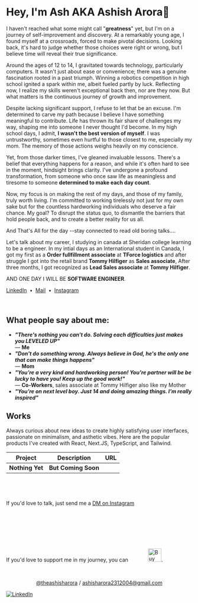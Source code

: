 # Hey, I'm Ash AKA Ashish Arora👋

I haven't reached what some might call "**greatness**" yet, but I'm on a journey of self-improvement and discovery. At a remarkably young age, I found myself at a crossroads, forced to make pivotal decisions. Looking back, it's hard to judge whether those choices were right or wrong, but I believe time will reveal their true significance.

Around the ages of 12 to 14, I gravitated towards technology, particularly computers. It wasn't just about ease or convenience; there was a genuine fascination rooted in a past triumph. Winning a robotics competition in high school ignited a spark within me, albeit fueled partly by luck. Reflecting now, I realize my skills weren't exceptional back then, nor are they now. But what matters is the continuous journey of growth and improvement.

Despite lacking significant support, I refuse to let that be an excuse. I'm determined to carve my path because I believe I have something meaningful to contribute. Life has thrown its fair share of challenges my way, shaping me into someone I never thought I'd become. In my high school days, I admit, **I wasn't the best version of myself**. I was untrustworthy, sometimes even hurtful to those closest to me, especially my mom. The memory of those actions weighs heavily on my conscience.

Yet, from those darker times, I've gleaned invaluable lessons. There's a belief that everything happens for a reason, and while it's often hard to see in the moment, hindsight brings clarity. I've undergone a profound transformation, from someone who once saw life as meaningless and tiresome to someone **determined to make each day count**.

Now, my focus is on making the rest of my days, and those of my family, truly worth living. I'm committed to working tirelessly not just for my own sake but for the countless hardworking individuals who deserve a fair chance. My goal? To disrupt the status quo, to dismantle the barriers that hold people back, and to create a better reality for us all.

And That's All for the day --stay connected to read old boring talks....

Let's talk about my career, I studying in canada at Sheridan college learning to be a engineer. In my intial days as an International student in Canada, I got my first as a **Order fullfillment associate** at **TForce logistics** and after struggle I got into the retail brand **Tommy Hilfiger** as **Sales associate**, After three months, I got recognized as **Lead Sales associate** at **Tommy Hilfiger**.

AND ONE DAY I WILL BE **SOFTWARE ENGINEER**.

[LinkedIn](https://ca.linkedin.com/in/ashish-arora-220b861b8?trk=profile-badge)&nbsp;&nbsp;•&nbsp;&nbsp;[Mail](mailto:ashisharora2312004@gmail.com)&nbsp;&nbsp;•&nbsp;&nbsp;[Instagram](https://www.instagram.com/the_ashish_arora/)

<br>

## What people say about me:

- **_"There's nothing you can't do. Solving each difficulties just makes you LEVELED UP"_** <br>
  — **Me**
- **_"Don't do something wrong. Always believe in God, he's the only one that can make things happens"_** <br>
  — **Mom**
- **_"You’re a very kind and hardworking person! You're partner will be be lucky to have you! Keep up the good work!"_** <br>
  — **Co-Workers**, sales associate at Tommy Hilfiger also like my Mother
- **_"You’re on next level boy. Just 14 and doing amazing things. I’m really inspired"_** <br>

## Works

Always curious about new ideas to create highly satisfying user interfaces, passionate on minimalism, and asthetic vibes. Here are the popular products I've created with React, Next.JS, TypeScript, and Tailwind.

| Project           | Description                                                  | URL                                                          |
| ----------------- | ------------------------------------------------------------ | ------------------------------------------------------------ |
| **Nothing Yet**   |                  **But Coming Soon**                         | 
                            

<br>

#
If you'd love to talk, just send me a [DM on Instagram](https://www.instagram.com/the_ashish_arora/)

If you'd love to support me in my journey, you can <a href='https://ko-fi.com/P5P8XUA7W' target='_blank'><img height='36' style='border:0px;height:36px;margin:100px 0px 0px 50px' src='https://storage.ko-fi.com/cdn/kofi2.png?v=3' border='0' alt='Buy Me a Coffee at ko-fi.com' /></a>.

<br>

<p align='center'><a href="https://www.instagram.com/the_ashish_arora/">@theashisharora<a> / <a href="mailto:ashisharora2312004@gmail.com">ashisharora2312004@gmail.com<a></p>

[![LinkedIn](https://img.shields.io/badge/LinkedIn-Connect-blue?logo=linkedin&style=flat-square)](https://ca.linkedin.com/in/theashisharora2314)

